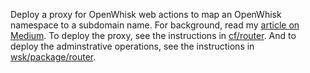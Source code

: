 Deploy a proxy for OpenWhisk web actions to map an OpenWhisk namespace to a subdomain name.
For background, read my [article on Medium](https://medium.com/@rabbah/semi-custom-domains-for-openwhisk-web-apps-1ef1bd5bc437).
To deploy the proxy, see the instructions in [cf/router](cf/router). And to deploy the adminstrative operations, see the instructions in [wsk/package/router](wsk/package/router).
